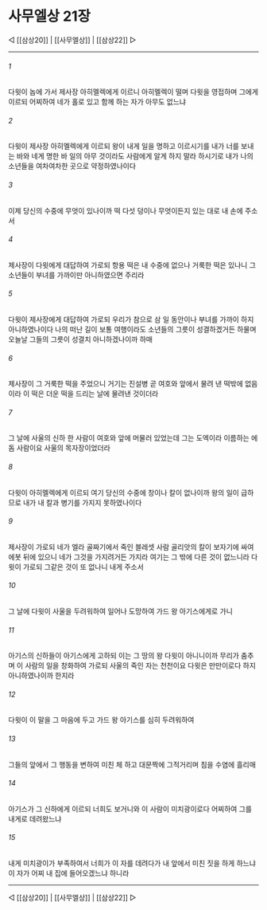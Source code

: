 # 사무엘상 21장

◁ [[삼상20]] | [[사무엘상]] | [[삼상22]] ▷
***

###### 1
다윗이 놉에 가서 제사장 아히멜렉에게 이르니 아히멜렉이 떨며 다윗을 영접하며 그에게 이르되 어찌하여 네가 홀로 있고 함께 하는 자가 아무도 없느냐

###### 2
다윗이 제사장 아히멜렉에게 이르되 왕이 내게 일을 명하고 이르시기를 내가 너를 보내는 바와 네게 명한 바 일의 아무 것이라도 사람에게 알게 하지 말라 하시기로 내가 나의 소년들을 여차여차한 곳으로 약정하였나이다

###### 3
이제 당신의 수중에 무엇이 있나이까 떡 다섯 덩이나 무엇이든지 있는 대로 내 손에 주소서

###### 4
제사장이 다윗에게 대답하여 가로되 항용 떡은 내 수중에 없으나 거룩한 떡은 있나니 그 소년들이 부녀를 가까이만 아니하였으면 주리라

###### 5
다윗이 제사장에게 대답하여 가로되 우리가 참으로 삼 일 동안이나 부녀를 가까이 하지 아니하였나이다 나의 떠난 길이 보통 여행이라도 소년들의 그릇이 성결하겠거든 하물며 오늘날 그들의 그릇이 성결치 아니하겠나이까 하매

###### 6
제사장이 그 거룩한 떡을 주었으니 거기는 진설병 곧 여호와 앞에서 물려 낸 떡밖에 없음이라 이 떡은 더운 떡을 드리는 날에 물려낸 것이더라

###### 7
그 날에 사울의 신하 한 사람이 여호와 앞에 머물러 있었는데 그는 도엑이라 이름하는 에돔 사람이요 사울의 목자장이었더라

###### 8
다윗이 아히멜렉에게 이르되 여기 당신의 수중에 창이나 칼이 없나이까 왕의 일이 급하므로 내가 내 칼과 병기를 가지지 못하였나이다

###### 9
제사장이 가로되 네가 엘라 골짜기에서 죽인 블레셋 사람 골리앗의 칼이 보자기에 싸여 에봇 뒤에 있으니 네가 그것을 가지려거든 가지라 여기는 그 밖에 다른 것이 없느니라 다윗이 가로되 그같은 것이 또 없나니 내게 주소서

###### 10
그 날에 다윗이 사울을 두려워하여 일어나 도망하여 가드 왕 아기스에게로 가니

###### 11
아기스의 신하들이 아기스에게 고하되 이는 그 땅의 왕 다윗이 아니니이까 무리가 춤추며 이 사람의 일을 창화하여 가로되 사울의 죽인 자는 천천이요 다윗은 만만이로다 하지 아니하였나이까 한지라

###### 12
다윗이 이 말을 그 마음에 두고 가드 왕 아기스를 심히 두려워하여

###### 13
그들의 앞에서 그 행동을 변하여 미친 체 하고 대문짝에 그적거리며 침을 수염에 흘리매

###### 14
아기스가 그 신하에게 이르되 너희도 보거니와 이 사람이 미치광이로다 어찌하여 그를 내게로 데려왔느냐

###### 15
내게 미치광이가 부족하여서 너희가 이 자를 데려다가 내 앞에서 미친 짓을 하게 하느냐 이 자가 어찌 내 집에 들어오겠느냐 하니라

***
◁ [[삼상20]] | [[사무엘상]] | [[삼상22]] ▷